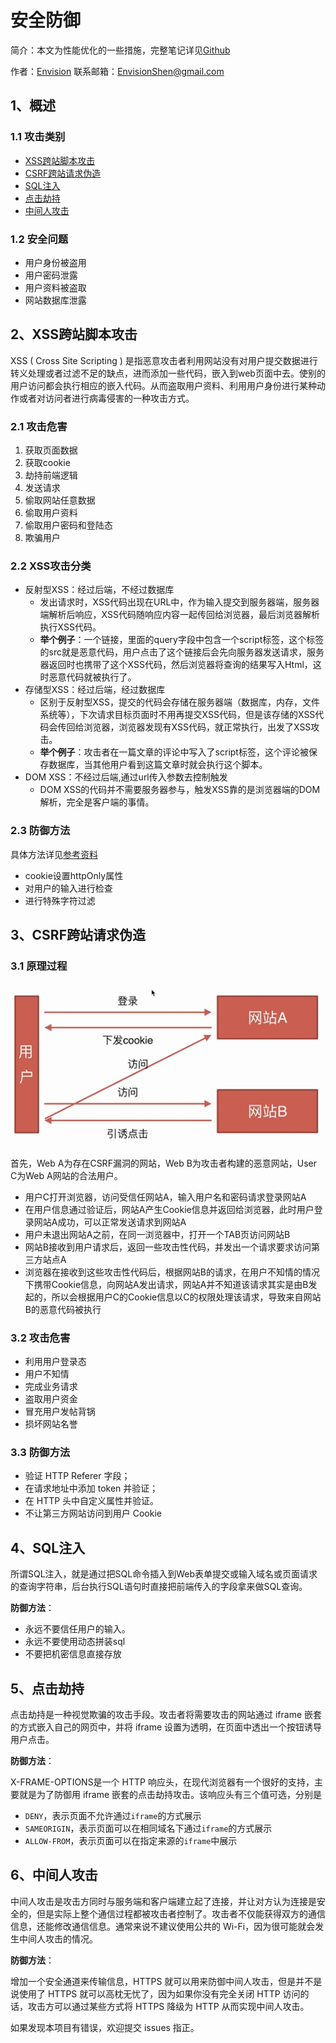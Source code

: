 # 安全防御

简介：本文为性能优化的一些措施，完整笔记详见[Github](https://github.com/MrEnvision/Front-end_learning_notes)

作者：[Envision](https://github.com/MrEnvision) 联系邮箱：[EnvisionShen@gmail.com](mailto:EnvisionShen@gmail.com)

## 1、概述

### 1.1 攻击类别

* [XSS跨站脚本攻击](an-quan-fang-yu.md#2XSS跨站脚本攻击)
* [CSRF跨站请求伪造](an-quan-fang-yu.md#3CSRF跨站请求伪造)
* [SQL注入](an-quan-fang-yu.md#4SQL注入)
* [点击劫持](an-quan-fang-yu.md#5点击劫持)
* [中间人攻击](an-quan-fang-yu.md#6中间人攻击)

### 1.2 安全问题

* 用户身份被盗用
* 用户密码泄露
* 用户资料被盗取
* 网站数据库泄露

## 2、XSS跨站脚本攻击

XSS \( Cross Site Scripting \) 是指恶意攻击者利用网站没有对用户提交数据进行转义处理或者过滤不足的缺点，进而添加一些代码，嵌入到web页面中去。使别的用户访问都会执行相应的嵌入代码。从而盗取用户资料、利用用户身份进行某种动作或者对访问者进行病毒侵害的一种攻击方式。

### 2.1 攻击危害

1. 获取页面数据
2. 获取cookie
3. 劫持前端逻辑
4. 发送请求
5. 偷取网站任意数据
6. 偷取用户资料
7. 偷取用户密码和登陆态
8. 欺骗用户

### 2.2 XSS攻击分类

* 反射型XSS：经过后端，不经过数据库
  * 发出请求时，XSS代码出现在URL中，作为输入提交到服务器端，服务器端解析后响应，XSS代码随响应内容一起传回给浏览器，最后浏览器解析执行XSS代码。
  * **举个例子**：一个链接，里面的query字段中包含一个script标签，这个标签的src就是恶意代码，用户点击了这个链接后会先向服务器发送请求，服务器返回时也携带了这个XSS代码，然后浏览器将查询的结果写入Html，这时恶意代码就被执行了。
* 存储型XSS：经过后端，经过数据库
  * 区别于反射型XSS，提交的代码会存储在服务器端（数据库，内存，文件系统等），下次请求目标页面时不用再提交XSS代码，但是该存储的XSS代码会传回给浏览器，浏览器发现有XSS代码，就正常执行，出发了XSS攻击。
  * **举个例子**：攻击者在一篇文章的评论中写入了script标签，这个评论被保存数据库，当其他用户看到这篇文章时就会执行这个脚本。
* DOM XSS：不经过后端,通过url传入参数去控制触发
  * DOM XSS的代码并不需要服务器参与，触发XSS靠的是浏览器端的DOM解析，完全是客户端的事情。

### 2.3 防御方法

具体方法详见[参考资料](https://github.com/huyaocode/webKnowledge/blob/master/Web安全/XSS.md)

* cookie设置httpOnly属性
* 对用户的输入进行检查
* 进行特殊字符过滤

## 3、CSRF跨站请求伪造

### 3.1 原理过程

![](../../.gitbook/assets/csrf.png)

首先，Web A为存在CSRF漏洞的网站，Web B为攻击者构建的恶意网站，User C为Web A网站的合法用户。

* 用户C打开浏览器，访问受信任网站A，输入用户名和密码请求登录网站A
* 在用户信息通过验证后，网站A产生Cookie信息并返回给浏览器，此时用户登录网站A成功，可以正常发送请求到网站A
* 用户未退出网站A之前，在同一浏览器中，打开一个TAB页访问网站B
* 网站B接收到用户请求后，返回一些攻击性代码，并发出一个请求要求访问第三方站点A
* 浏览器在接收到这些攻击性代码后，根据网站B的请求，在用户不知情的情况下携带Cookie信息，向网站A发出请求，网站A并不知道该请求其实是由B发起的，所以会根据用户C的Cookie信息以C的权限处理该请求，导致来自网站B的恶意代码被执行

### 3.2 攻击危害

* 利用用户登录态
* 用户不知情
* 完成业务请求
* 盗取用户资金
* 冒充用户发帖背锅
* 损坏网站名誉

### 3.3 防御方法

* 验证 HTTP Referer 字段；
* 在请求地址中添加 token 并验证；
* 在 HTTP 头中自定义属性并验证。
* 不让第三方网站访问到用户 Cookie

## 4、SQL注入

所谓SQL注入，就是通过把SQL命令插入到Web表单提交或输入域名或页面请求的查询字符串，后台执行SQL语句时直接把前端传入的字段拿来做SQL查询。

**防御方法**：

* 永远不要信任用户的输入。
* 永远不要使用动态拼装sql
* 不要把机密信息直接存放

## 5、点击劫持

点击劫持是一种视觉欺骗的攻击手段。攻击者将需要攻击的网站通过 iframe 嵌套的方式嵌入自己的网页中，并将 iframe 设置为透明，在页面中透出一个按钮诱导用户点击。

**防御方法**：

X-FRAME-OPTIONS是一个 HTTP 响应头，在现代浏览器有一个很好的支持，主要就是为了防御用 iframe 嵌套的点击劫持攻击。该响应头有三个值可选，分别是

* `DENY`，表示页面不允许通过`iframe`的方式展示
* `SAMEORIGIN`，表示页面可以在相同域名下通过`iframe`的方式展示
* `ALLOW-FROM`，表示页面可以在指定来源的`iframe`中展示

## 6、中间人攻击

中间人攻击是攻击方同时与服务端和客户端建立起了连接，并让对方认为连接是安全的，但是实际上整个通信过程都被攻击者控制了。攻击者不仅能获得双方的通信信息，还能修改通信信息。通常来说不建议使用公共的 Wi-Fi，因为很可能就会发生中间人攻击的情况。

**防御方法**：

增加一个安全通道来传输信息，HTTPS 就可以用来防御中间人攻击，但是并不是说使用了 HTTPS 就可以高枕无忧了，因为如果你没有完全关闭 HTTP 访问的话，攻击方可以通过某些方式将 HTTPS 降级为 HTTP 从而实现中间人攻击。

如果发现本项目有错误，欢迎提交 issues 指正。

